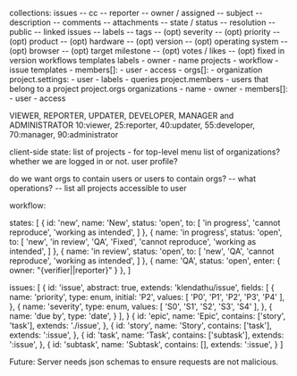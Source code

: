 collections:
  issues
    -- cc
    -- reporter
    -- owner / assigned
    -- subject
    -- description
    -- comments
    -- attachments
    -- state / status
    -- resolution
    -- public
    -- linked issues
    -- labels
    -- tags
    -- (opt) severity
    -- (opt) priority
    -- (opt) product
    -- (opt) hardware
    -- (opt) version
    -- (opt) operating system
    -- (opt) browser
    -- (opt) target milestone
    -- (opt) votes / likes
    -- (opt) fixed in version
  workflows
  templates
  labels
    - owner
    - name
  projects
    - workflow
    - issue templates
    - members[]:
      - user
      - access
    - orgs[]:
      - organization
  project.settings:
    - user
    - labels
    - queries
  project.members - users that belong to a project
  project.orgs
  organizations
    - name
    - owner
    - members[]:
      - user
      - access

VIEWER, REPORTER, UPDATER, DEVELOPER, MANAGER and ADMINISTRATOR
10:viewer, 25:reporter, 40:updater, 55:developer, 70:manager, 90:administrator

client-side state:
  list of projects - for top-level menu
  list of organizations?
  whether we are logged in or not.
  user profile?

do we want orgs to contain users or users to contain orgs?
  -- what operations?
    -- list all projects accessible to user

workflow:

states: [
  {
    id: 'new',
    name: 'New',
    status: 'open',
    to: [
      'in progress',
      'cannot reproduce',
      'working as intended',
    ]
  },
  {
    name: 'in progress',
    status: 'open',
    to: [
      'new',
      'in review',
      'QA',
      'Fixed',
      'cannot reproduce',
      'working as intended',
    ]
  },
  {
    name: 'in review',
    status: 'open',
    to: [
      'new',
      'QA',
      'cannot reproduce',
      'working as intended',
    ]
  },
  {
    name: 'QA',
    status: 'open',
    enter: {
      owner: "{verifier||reporter}"
    }
  },
]

issues: [
  {
    id: 'issue',
    abstract: true,
    extends: 'klendathu/issue',
    fields: [
      {
        name: 'priority',
        type: enum,
        initial: 'P2',
        values: [ 'P0', 'P1', 'P2', 'P3', 'P4' ],
      },
      {
        name: 'severity',
        type: enum,
        values: [ 'S0', 'S1', 'S2', 'S3', 'S4' ],
      },
      {
        name: 'due by',
        type: 'date',
      }
    ],
  }
  {
    id: 'epic',
    name: 'Epic',
    contains: ['story', 'task'],
    extends: './issue',
  },
  {
    id: 'story',
    name: 'Story',
    contains: ['task'],
    extends: ':issue',
  },
  {
    id: 'task',
    name: 'Task',
    contains: ['subtask'],
    extends: ':issue',
  },
  {
    id: 'subtask',
    name: 'Subtask',
    contains: [],
    extends: ':issue',
  }
]

Future:
  Server needs json schemas to ensure requests are not malicious.
